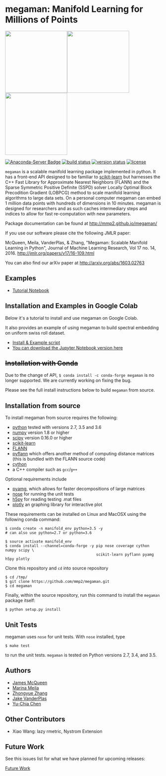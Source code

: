 # megaman: Manifold Learning for Millions of Points

<img src="https://raw.githubusercontent.com/mmp2/megaman/master/doc/images/word2vec_rmetric_plot_no_digits.png" height=200><img src="https://raw.githubusercontent.com/mmp2/megaman/master/doc/images/spectra_D4000.png" height=200><img src="https://raw.githubusercontent.com/mmp2/megaman/master/doc/images/spectra_Halpha.png" height=200>

[![Anaconda-Server Badge](https://anaconda.org/conda-forge/megaman/badges/downloads.svg)](https://anaconda.org/conda-forge/megaman)
[![build status](http://img.shields.io/travis/mmp2/megaman/master.svg?style=flat)](https://travis-ci.org/mmp2/megaman)
[![version status](http://img.shields.io/pypi/v/megaman.svg?style=flat)](https://pypi.python.org/pypi/megaman)
[![license](http://img.shields.io/badge/license-BSD-blue.svg?style=flat)](https://github.com/mmp2/megaman/blob/master/LICENSE)

``megaman`` is a scalable manifold learning package implemented in
python. It has a front-end API designed to be familiar
to [scikit-learn](http://scikit-learn.org/) but harnesses
the C++ Fast Library for Approximate Nearest Neighbors (FLANN)
and the Sparse Symmetric Positive Definite (SSPD) solver
Locally Optimal Block Precodition Gradient (LOBPCG) method
to scale manifold learning algorithms to large data sets.
On a personal computer megaman can embed 1 million data points
with hundreds of dimensions in 10 minutes.
megaman is designed for researchers and as such caches intermediary
steps and indices to allow for fast re-computation with new parameters.

Package documentation can be found at http://mmp2.github.io/megaman/

If you use our software please cite the following JMLR paper:

McQueen, Meila, VanderPlas, & Zhang, "Megaman: Scalable Manifold Learning in Python",
Journal of Machine Learning Research, Vol 17 no. 14, 2016.
http://jmlr.org/papers/v17/16-109.html

You can also find our arXiv paper at http://arxiv.org/abs/1603.02763

## Examples

- [Tutorial Notebook]( https://github.com/mmp2/megaman/blob/master/examples/megaman_tutorial.ipynb)

## Installation and Examples in Google Colab

Below it's a tutorial to install and use megaman on Google Colab.

It also provides an example of using megaman to build spectral embedding on uniform swiss roll dataset.

- [Install & Example script]( https://colab.research.google.com/drive/1ms22YK3TvrIx0gji6UZqG0zoSNRCWtXj?usp=sharing)
- [You can download the Jupyter Notebook version here]( https://github.com/mmp2/megaman/blob/master/examples/megaman_install_usage_colab.ipynb)

## ~~Installation with Conda~~

<!-- The easiest way to install ``megaman`` and its dependencies is with
[conda](http://conda.pydata.org/miniconda.html), the cross-platform package
manager for the scientific Python ecosystem.

To install megaman and its dependencies, run

```
$ conda install megaman --channel=conda-forge
```

Currently builds are available for OSX and Linux, on Python 2.7, 3.4, and 3.5.
For other operating systems, see the full install instructions below. -->

Due to the change of API,
`$ conda install -c conda-forge megaman`
is no longer supported.
We are currently working on fixing the bug.

Please see the full install instructions below to build `megaman` from source.

## Installation from source

To install megaman from source requires the following:

- [python](http://python.org) tested with versions 2.7, 3.5 and 3.6
- [numpy](http://numpy.org) version 1.8 or higher
- [scipy](http://scipy.org) version 0.16.0 or higher
- [scikit-learn](http://scikit-learn.org)
- [FLANN](http://www.cs.ubc.ca/research/flann/)
- [pyflann](http://www.cs.ubc.ca/research/flann/) which offers another method of computing distance matrices (this is bundled with the FLANN source code)
- [cython](http://cython.org/)
- a C++ compiler such as ``gcc``/``g++``

Optional requirements include

- [pyamg](http://pyamg.org/), which allows for faster decompositions of large matrices
- [nose](https://nose.readthedocs.org/) for running the unit tests
- [h5py](http://www.h5py.org) for reading testing .mat files
- [plotly](https://plot.ly) an graphing library for interactive plot


These requirements can be installed on Linux and MacOSX using the following conda command:

```shell
$ conda create -n manifold_env python=3.5 -y
# can also use python=2.7 or python=3.6

$ source activate manifold_env
$ conda install --channel=conda-forge -y pip nose coverage cython numpy scipy \
                                         scikit-learn pyflann pyamg h5py plotly
```

Clone this repository and `cd` into source repository

```shell
$ cd /tmp/
$ git clone https://github.com/mmp2/megaman.git
$ cd megaman
```

Finally, within the source repository, run this command to install the ``megaman`` package itself:
```shell
$ python setup.py install
```

## Unit Tests
megaman uses ``nose`` for unit tests. With ``nose`` installed, type
```
$ make test
```
to run the unit tests. ``megaman`` is tested on Python versions 2.7, 3.4, and 3.5.

## Authors
- [James McQueen](http://www.stat.washington.edu/people/jmcq/)
- [Marina Meila](http://www.stat.washington.edu/mmp/)
- [Zhongyue Zhang](https://github.com/Jerryzcn)
- [Jake VanderPlas](http://www.vanderplas.com)
- [Yu-Chia Chen](https://github.com/yuchaz)

## Other Contributors

- Xiao Wang: lazy rmetric, Nystrom Extension

## Future Work

See this issues list for what we have planned for upcoming releases:

[Future Work](https://github.com/mmp2/megaman/issues/47)
